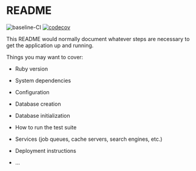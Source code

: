 # README

![baseline-CI](https://github.com/gloe2019/blogist/actions/workflows/main.yml/badge.svg)
[![codecov](https://codecov.io/gh/gloe2019/blogist/branch/main/graph/badge.svg?token=OTK4V51YE1)](https://codecov.io/gh/gloe2019/blogist)


This README would normally document whatever steps are necessary to get the
application up and running.

Things you may want to cover:

* Ruby version

* System dependencies

* Configuration

* Database creation

* Database initialization

* How to run the test suite

* Services (job queues, cache servers, search engines, etc.)

* Deployment instructions

* ...
